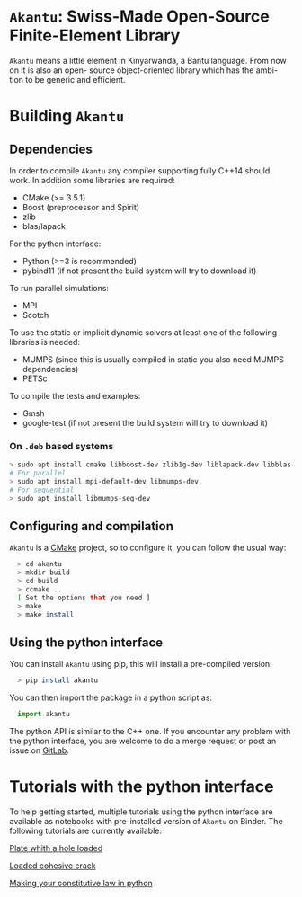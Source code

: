 # `Akantu`: Swiss-Made Open-Source Finite-Element Library

`Akantu` means a little element in Kinyarwanda, a Bantu language. From now on it
is also an open- source object-oriented library which has the ambi- tion to be
generic and efficient.

# Building `Akantu`

## Dependencies

In order to compile `Akantu`  any compiler supporting fully C++14 should work.
In addition some libraries are required:

 - CMake (>= 3.5.1)
 - Boost (preprocessor and Spirit)
 - zlib
 - blas/lapack

For the python interface:

 - Python (>=3 is recommended)
 - pybind11 (if not present the build system will try to download it)

To run parallel simulations:

 - MPI
 - Scotch

To use the static or implicit dynamic solvers at least one of the following libraries is needed:

 - MUMPS (since this is usually compiled in static you also need MUMPS dependencies)
 - PETSc

To compile the tests and examples:

 - Gmsh
 - google-test (if not present the build system will try to download it)

### On `.deb` based systems

``` sh
> sudo apt install cmake libboost-dev zlib1g-dev liblapack-dev libblas-dev gmsh
# For parallel
> sudo apt install mpi-default-dev libmumps-dev 
# For sequential
> sudo apt install libmumps-seq-dev 
```

## Configuring and compilation


`Akantu` is a [CMake](https://cmake.org/) project, so to configure it, you can follow the usual way:

``` sh
  > cd akantu
  > mkdir build
  > cd build
  > ccmake ..
  [ Set the options that you need ]
  > make
  > make install

```

## Using the python interface


You can install ``Akantu`` using pip, this will install a pre-compiled version:

``` sh
  > pip install akantu
```

You can then import the package in a python script as:

``` python
  import akantu
```

The python API is similar to the C++ one. If you
encounter any problem with the python interface, you are welcome to do a merge
request or post an issue on [GitLab](https://gitlab.com/akantu/akantu/-/issues).
  
# Tutorials with the python interface

To help getting started, multiple tutorials using the python interface are
available as notebooks with pre-installed version of `Akantu` on Binder. The
following tutorials are currently available:

[Plate whith a hole loaded](https://mybinder.org/v2/git/https%3A%2F%2Fgitlab.com%2Fakantu%2Ftutorials.git/HEAD?filepath=plate-hole/plate-hole.ipynb)

[Loaded cohesive crack](https://mybinder.org/v2/git/https%3A%2F%2Fgitlab.com%2Fakantu%2Ftutorials.git/HEAD?filepath=cohesive-fracture/cohesive-fracture.ipynb)

[Making your constitutive law in python](https://mybinder.org/v2/git/https%3A%2F%2Fgitlab.com%2Fakantu%2Ftutorials.git/HEAD?filepath=constitutive-laws/python_constitutive_law.ipynb)
